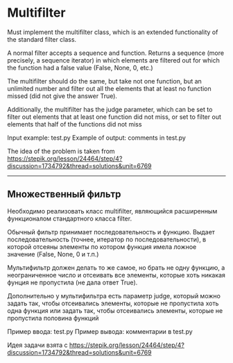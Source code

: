 # Multifilter
Must implement the multifilter class, which is an extended functionality of the standard filter class.

A normal filter accepts a sequence and function. Returns a sequence (more precisely, a sequence iterator) in which elements are filtered out for which the function had a false value (False, None, 0, etc.)

The multifilter should do the same, but take not one function, but an unlimited number and filter out all the elements that at least no function missed (did not give the answer True).

Additionally, the multifilter has the judge parameter, which can be set to filter out elements that at least one function did not miss, or set to filter out elements that half of the functions did not miss

Input example: test.py
Example of output: comments in test.py

The idea of the problem is taken from https://stepik.org/lesson/24464/step/4?discussion=1734792&thread=solutions&unit=6769
___________
## Множественный фильтр

Необходимо реализовать класс multifilter, являющийся расширенным функционалом  стандартного класса filter.

Обычный фильтр принимает последовательность и функцию. Выдает последовательность (точнее, итератор по последовательности), в которой отсеяны элементы по котором функция имела ложное значение (False, None, 0 и т.п.)

Мультифильтр должен делать то же самое, но брать не одну функцию, а неограниченное число и отсеивать все элементы, которые хоть никакая фунция не пропустила (не дала ответ True).

Дополнительно у мультифильтра есть параметр judge, который можно задать так, чтобы отсеивались элементы, которые не пропустила хоть одна функция или задать так, чтобы отсеивались элементы, которые не пропустила половина функций

Пример ввода: test.py
Пример вывода: комментарии в test.py

Идея задачи взята с https://stepik.org/lesson/24464/step/4?discussion=1734792&thread=solutions&unit=6769